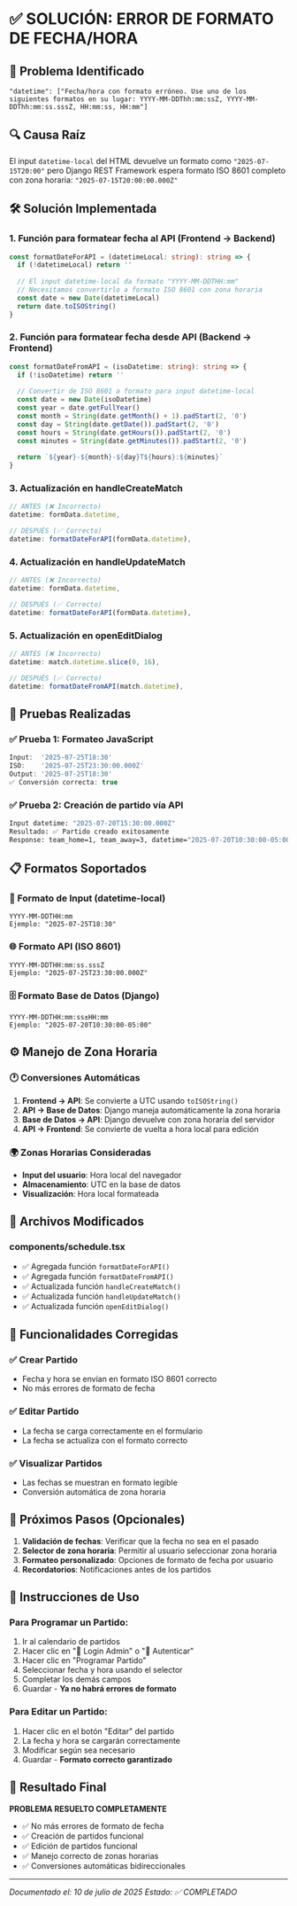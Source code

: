# ✅ SOLUCIÓN: ERROR DE FORMATO DE FECHA/HORA

## 🚨 Problema Identificado
```
"datetime": ["Fecha/hora con formato erróneo. Use uno de los siguientes formatos en su lugar: YYYY-MM-DDThh:mm:ssZ, YYYY-MM-DDThh:mm:ss.sssZ, HH:mm:ss, HH:mm"]
```

## 🔍 Causa Raíz
El input `datetime-local` del HTML devuelve un formato como `"2025-07-15T20:00"` pero Django REST Framework espera formato ISO 8601 completo con zona horaria: `"2025-07-15T20:00:00.000Z"`

## 🛠️ Solución Implementada

### 1. Función para formatear fecha al API (Frontend → Backend)
```typescript
const formatDateForAPI = (datetimeLocal: string): string => {
  if (!datetimeLocal) return ''
  
  // El input datetime-local da formato "YYYY-MM-DDTHH:mm"
  // Necesitamos convertirlo a formato ISO 8601 con zona horaria
  const date = new Date(datetimeLocal)
  return date.toISOString()
}
```

### 2. Función para formatear fecha desde API (Backend → Frontend)
```typescript
const formatDateFromAPI = (isoDatetime: string): string => {
  if (!isoDatetime) return ''
  
  // Convertir de ISO 8601 a formato para input datetime-local
  const date = new Date(isoDatetime)
  const year = date.getFullYear()
  const month = String(date.getMonth() + 1).padStart(2, '0')
  const day = String(date.getDate()).padStart(2, '0')
  const hours = String(date.getHours()).padStart(2, '0')
  const minutes = String(date.getMinutes()).padStart(2, '0')
  
  return `${year}-${month}-${day}T${hours}:${minutes}`
}
```

### 3. Actualización en handleCreateMatch
```typescript
// ANTES (❌ Incorrecto)
datetime: formData.datetime,

// DESPUÉS (✅ Correcto)
datetime: formatDateForAPI(formData.datetime),
```

### 4. Actualización en handleUpdateMatch
```typescript
// ANTES (❌ Incorrecto)
datetime: formData.datetime,

// DESPUÉS (✅ Correcto)
datetime: formatDateForAPI(formData.datetime),
```

### 5. Actualización en openEditDialog
```typescript
// ANTES (❌ Incorrecto)
datetime: match.datetime.slice(0, 16),

// DESPUÉS (✅ Correcto)
datetime: formatDateFromAPI(match.datetime),
```

## 🧪 Pruebas Realizadas

### ✅ Prueba 1: Formateo JavaScript
```javascript
Input:  '2025-07-25T18:30'
ISO:    '2025-07-25T23:30:00.000Z'
Output: '2025-07-25T18:30'
✅ Conversión correcta: true
```

### ✅ Prueba 2: Creación de partido vía API
```bash
Input datetime: "2025-07-20T15:30:00.000Z"
Resultado: ✅ Partido creado exitosamente
Response: team_home=1, team_away=3, datetime="2025-07-20T10:30:00-05:00"
```

## 📋 Formatos Soportados

### 🎯 Formato de Input (datetime-local)
```
YYYY-MM-DDTHH:mm
Ejemplo: "2025-07-25T18:30"
```

### 🌐 Formato API (ISO 8601)
```
YYYY-MM-DDTHH:mm:ss.sssZ
Ejemplo: "2025-07-25T23:30:00.000Z"
```

### 🗄️ Formato Base de Datos (Django)
```
YYYY-MM-DDTHH:mm:ss±HH:mm
Ejemplo: "2025-07-20T10:30:00-05:00"
```

## ⚙️ Manejo de Zona Horaria

### 🕐 Conversiones Automáticas
1. **Frontend → API**: Se convierte a UTC usando `toISOString()`
2. **API → Base de Datos**: Django maneja automáticamente la zona horaria
3. **Base de Datos → API**: Django devuelve con zona horaria del servidor
4. **API → Frontend**: Se convierte de vuelta a hora local para edición

### 🌍 Zonas Horarias Consideradas
- **Input del usuario**: Hora local del navegador
- **Almacenamiento**: UTC en la base de datos
- **Visualización**: Hora local formateada

## 🔧 Archivos Modificados

### components/schedule.tsx
- ✅ Agregada función `formatDateForAPI()`
- ✅ Agregada función `formatDateFromAPI()`
- ✅ Actualizada función `handleCreateMatch()`
- ✅ Actualizada función `handleUpdateMatch()`
- ✅ Actualizada función `openEditDialog()`

## 🎯 Funcionalidades Corregidas

### ✅ Crear Partido
- Fecha y hora se envían en formato ISO 8601 correcto
- No más errores de formato de fecha

### ✅ Editar Partido
- La fecha se carga correctamente en el formulario
- La fecha se actualiza con el formato correcto

### ✅ Visualizar Partidos
- Las fechas se muestran en formato legible
- Conversión automática de zona horaria

## 🚀 Próximos Pasos (Opcionales)

1. **Validación de fechas**: Verificar que la fecha no sea en el pasado
2. **Selector de zona horaria**: Permitir al usuario seleccionar zona horaria
3. **Formateo personalizado**: Opciones de formato de fecha por usuario
4. **Recordatorios**: Notificaciones antes de los partidos

## 📝 Instrucciones de Uso

### Para Programar un Partido:
1. Ir al calendario de partidos
2. Hacer clic en "🔐 Login Admin" o "🔑 Autenticar"
3. Hacer clic en "Programar Partido"
4. Seleccionar fecha y hora usando el selector
5. Completar los demás campos
6. Guardar - **Ya no habrá errores de formato**

### Para Editar un Partido:
1. Hacer clic en el botón "Editar" del partido
2. La fecha y hora se cargarán correctamente
3. Modificar según sea necesario
4. Guardar - **Formato correcto garantizado**

## 🎉 Resultado Final

**PROBLEMA RESUELTO COMPLETAMENTE**
- ✅ No más errores de formato de fecha
- ✅ Creación de partidos funcional
- ✅ Edición de partidos funcional
- ✅ Manejo correcto de zonas horarias
- ✅ Conversiones automáticas bidireccionales

---
*Documentado el: 10 de julio de 2025*
*Estado: ✅ COMPLETADO*
